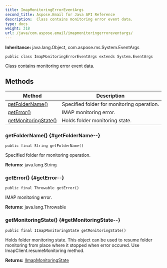 ```yaml
---
title: ImapMonitoringErrorEventArgs
second_title: Aspose.Email for Java API Reference
description:  Class contains monitoring error event data.
type: docs
weight: 318
url: /java/com.aspose.email/imapmonitoringerroreventargs/
---
```

**Inheritance:**
java.lang.Object, com.aspose.ms.System.EventArgs
```
public class ImapMonitoringErrorEventArgs extends System.EventArgs
```

Class contains monitoring error event data.
## Methods

| Method | Description |
| --- | --- |
| [getFolderName()](#getFolderName--) | Specified folder for monitoring operation. |
| [getError()](#getError--) | IMAP monitoring error. |
| [getMonitoringState()](#getMonitoringState--) | Holds folder monitoring state. |
### getFolderName() {#getFolderName--}
```
public final String getFolderName()
```


Specified folder for monitoring operation.

**Returns:**
java.lang.String
### getError() {#getError--}
```
public final Throwable getError()
```


IMAP monitoring error.

**Returns:**
java.lang.Throwable
### getMonitoringState() {#getMonitoringState--}
```
public final IImapMonitoringState getMonitoringState()
```


Holds folder monitoring state. This object can be used to resume folder monitoring from place where it stopped when error occured. Use ImapClient.resumeMonitoring method.

**Returns:**
[IImapMonitoringState](../../com.aspose.email/iimapmonitoringstate)
